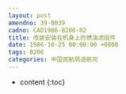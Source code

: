 ```yaml
---
layout: post
amendno: 39-0039
cadno: CAD1986-B206-02
title: 改装安装在机身上的燃油滤组件
date: 1986-10-25 00:00:00 +0800
tags: B206
categories: 中国民航局适航司
---
```


* content
{:toc}


